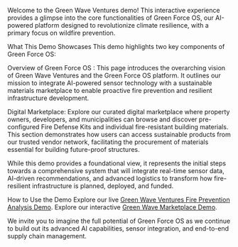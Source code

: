 
Welcome to the Green Wave Ventures demo! This interactive experience provides a glimpse into the core functionalities of Green Force OS, our AI-powered platform designed to revolutionize climate resilience, with a primary focus on wildfire prevention.

What This Demo Showcases
This demo highlights two key components of Green Force OS:

Overview of Green Force OS : This page introduces the overarching vision of Green Wave Ventures and the Green Force OS platform. It outlines our mission to integrate AI-powered sensor technology with a sustainable materials marketplace to enable proactive fire prevention and resilient infrastructure development.

Digital Marketplace: Explore our curated digital marketplace where property owners, developers, and municipalities can browse and discover pre-configured Fire Defense Kits and individual fire-resistant building materials. This section demonstrates how users can access sustainable products from our trusted vendor network, facilitating the procurement of materials essential for building future-proof structures.

While this demo provides a foundational view, it represents the initial steps towards a comprehensive system that will integrate real-time sensor data, AI-driven recommendations, and advanced logistics to transform how fire-resilient infrastructure is planned, deployed, and funded.

How to Use the Demo
Explore our live [Green Wave Ventures Fire Prevention Analysis Demo](https://badmon5234.github.io/green-wave-demos/fire-analysis.html).
Explore our interactive [Green Wave Marketplace Demo](https://badmon5234.github.io/green-wave-demos/marketplace.html).


We invite you to imagine the full potential of Green Force OS as we continue to build out its advanced AI capabilities, sensor integration, and end-to-end supply chain management.
